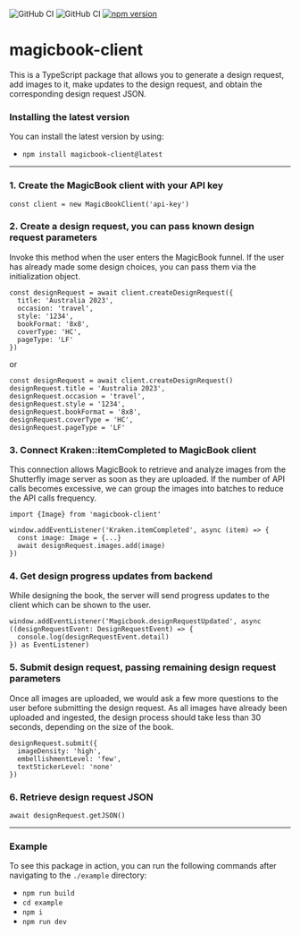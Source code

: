 
![GitHub CI](https://github.com/magiclabs-ai/mb-client/actions/workflows/test.yml/badge.svg) ![GitHub CI](https://github.com/magiclabs-ai/mb-client/actions/workflows/linter.yml/badge.svg) [![npm version](https://img.shields.io/npm/v/magicbook-client.svg)](https://www.npmjs.com/package/magicbook-client)
# magicbook-client
This is a TypeScript package that allows you to generate a design request, add images to it, make updates to the design request, and obtain the corresponding design request JSON.
### Installing the latest version
You can install the latest version by using:
- `npm install magicbook-client@latest`
___
### 1. Create the MagicBook client with your API key
`const client = new MagicBookClient('api-key')`

### 2. Create a design request, you can pass known design request parameters
Invoke this method when the user enters the MagicBook funnel. If the user has already made some design choices, you can pass them via the initialization object.
```
const designRequest = await client.createDesignRequest({
  title: 'Australia 2023',
  occasion: 'travel',
  style: '1234',
  bookFormat: '8x8',
  coverType: 'HC',
  pageType: 'LF'
})
```
or
```
const designRequest = await client.createDesignRequest()
designRequest.title = 'Australia 2023',
designRequest.occasion = 'travel',
designRequest.style = '1234',
designRequest.bookFormat = '8x8',
designRequest.coverType = 'HC',
designRequest.pageType = 'LF'
```

### 3. Connect Kraken::itemCompleted to MagicBook client
This connection allows MagicBook to retrieve and analyze images from the Shutterfly image server as soon as they are uploaded. If the number of API calls becomes excessive, we can group the images into batches to reduce the API calls frequency.

```
import {Image} from 'magicbook-client'

window.addEventListener('Kraken.itemCompleted', async (item) => {
  const image: Image = {...}
  await designRequest.images.add(image)
})
```

### 4. Get design progress updates from backend
While designing the book, the server will send progress updates to the client which can be shown to the user.

```
window.addEventListener('Magicbook.designRequestUpdated', async ((designRequestEvent: DesignRequestEvent) => {
  console.log(designRequestEvent.detail)
}) as EventListener)
```

### 5. Submit design request, passing remaining design request parameters
Once all images are uploaded, we would ask a few more questions to the user before submitting the design request. As all images have already been uploaded and ingested, the design process should take less than 30 seconds, depending on the size of the book.

```
designRequest.submit({
  imageDensity: 'high',
  embellishmentLevel: 'few',
  textStickerLevel: 'none'
})
```

### 6. Retrieve design request JSON
```await designRequest.getJSON()```
___
### Example
To see this package in action, you can run the following commands after navigating to the `./example` directory:
- `npm run build`
- `cd example`
- `npm i`
- `npm run dev`
